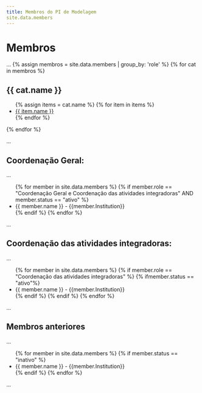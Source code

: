 ```yaml
---
title: Membros do PI de Modelagem
site.data.members
---
```

# Membros

...
{% assign membros = site.data.members | group_by: 'role' %}
{% for cat in membros %}
<h2>{{ cat.name }}</h2>
    <ul>
      {% assign items = cat.name %}
      {% for item in items %}
        <li><a href="{{ item.website }}">{{ item.name }}</a></li>
      {% endfor %}
    </ul>
{% endfor %}

...




## Coordenação Geral:
...
<ul>
    {% for member in site.data.members %}
      {% if member.role == "Coordenação Geral e Coordenação das atividades integradoras"  AND member.status == "ativo" %}
        <li>
          <a>{{ member.name }}<a/>  - {{member.Institution}}
        </li>
      {% endif %}
    {% endfor %}
</ul>
...

## Coordenação das atividades integradoras:

...

<ul>
    {% for member in site.data.members %}
      {% if member.role == "Coordenação das atividades integradoras"  %}
     {% ifmember.status == "ativo"%}
        <li>
              <a>{{ member.name }}<a/>  - {{member.Institution}}
        </li>
      {% endif %}
      {% endif %}
    {% endfor %}
</ul>

...
## Membros anteriores
...
<ul>
    {% for member in site.data.members %}
      {% if member.status == "inativo" %}
        <li>
          <a>{{ member.name }}<a/>  - {{member.Institution}}
        </li>
      {% endif %}
    {% endfor %}
</ul>
...
